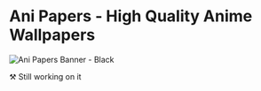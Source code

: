 # Ani Papers - High Quality Anime Wallpapers
![Ani Papers Banner - Black](https://user-images.githubusercontent.com/70282966/195719595-af99f4e2-f817-41f5-a61d-d7ad9d0d29a0.png)

⚒️ Still working on it
